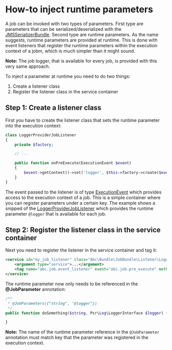 How-to inject runtime parameters
================================

A job can be invoked with two types of parameters. First type are parameters that can be serialized/deserialized with the [JMSSerializerBundle](https://github.com/schmittjoh/JMSSerializerBundle). Second type are runtime parameters. As the name suggests, runtime parameters are provided at runtime. This is done with event listeners that register the runtime parameters within the execution context of a jobm, which is much simpler than it might sound.

__Note:__ The job logger, that is available for every job, is provided with this very same approach.

To inject a parameter at runtime you need to do two things:

1. Create a listener class
2. Register the listener class in the service container

## Step 1: Create a listener class

First you have to create the listener class that sets the runtime parameter into the execution context:

```php
class LoggerProviderJobListener
{
    private $factory;

    // ...

    public function onPreExecute(ExecutionEvent $event)
    {
        $event->getContext()->set('logger', $this->factory->create($event->getJob()));
    }
}
```

The event passed to the listener is of type [ExecutionEvent](../Event/ExecutionEvent.php) which provides access to the execution context of a job. This is a simple container where you can register parameters under a certain key. The example shows a snipped of the [LoggerProviderJobListener](../Listener/LoggerProviderJobListener.php) which provides the runtime parameter `@logger` that is available for each job.

## Step 2: Register the listener class in the service container

Next you need to register the listener in the service container and tag it:

```xml
<service id="my_job_listener" class="Abc\Bundle\JobBundle\Listener\LoggerProviderJobListener" public="true">
    <argument type="service">...</argument>
    <tag name="abc.job.event_listener" event="abc.job.pre_execute" method="onPreExecute"/>
</service>
```

The runtime parameter now only needs to be referenced in the __@JobParameter__ annotation:

```php
/**
 * @JobParameters({"string", "@logger"})
 */
public function doSomething($string, Psr\Log\LoggerInterface $logger) {

}
```

__Note:__ The name of the runtime parameter reference in the `@JobParameter` annotation must match key that the parameter was registered in the execution context.